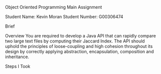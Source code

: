 Object Oriented Programming Main Assignment

Student Name: Kevin Moran
Student Number: G00306474

Brief

Overview You are required to develop a Java API that can rapidly compare two large text files by computing their Jaccard Index.
The API should uphold the principles of loose-coupling and high cohesion throughout its design by correctly applying abstraction,
encapsulation, composition and inheritance. 

Steps I Took


